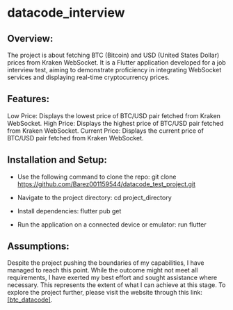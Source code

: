 # datacode_interview

## Overview:
The project is about fetching BTC (Bitcoin) and USD (United States Dollar) prices from Kraken WebSocket. It is a Flutter application developed for a job interview test, aiming to demonstrate proficiency in integrating WebSocket services and displaying real-time cryptocurrency prices.

## Features:
Low Price: Displays the lowest price of BTC/USD pair fetched from Kraken WebSocket.
High Price: Displays the highest price of BTC/USD pair fetched from Kraken WebSocket.
Current Price: Displays the current price of BTC/USD pair fetched from Kraken WebSocket.

## Installation and Setup:
- Use the following command to clone the repo:
git clone https://github.com/Barez001159544/datacode_test_project.git

- Navigate to the project directory:
cd project_directory

- Install dependencies:
flutter pub get

- Run the application on a connected device or emulator:
run flutter

## Assumptions:
Despite the project pushing the boundaries of my capabilities, I have managed to reach this point. While the outcome might not meet all requirements, I have exerted my best effort and sought assistance where necessary. This represents the extent of what I can achieve at this stage. To explore the project further, please visit the website through this link: [[btc_datacode]](https://barez001159544.github.io/btc_datacode.github.io/).
